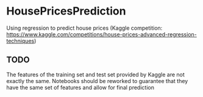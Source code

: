 # HousePricesPrediction
Using regression to predict house prices (Kaggle competition: https://www.kaggle.com/competitions/house-prices-advanced-regression-techniques)

## TODO
The features of the training set and test set provided by Kaggle are not exactly the same. Notebooks should be reworked to guarantee that they have the same set of features and allow for final prediction
